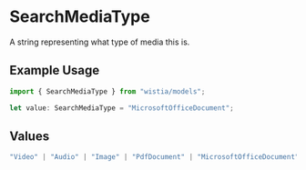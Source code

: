 # SearchMediaType

A string representing what type of media this is.

## Example Usage

```typescript
import { SearchMediaType } from "wistia/models";

let value: SearchMediaType = "MicrosoftOfficeDocument";
```

## Values

```typescript
"Video" | "Audio" | "Image" | "PdfDocument" | "MicrosoftOfficeDocument" | "Swf" | "UnknownType"
```